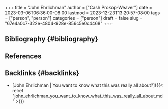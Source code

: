 +++
title = "John Ehrlichman"
author = ["Cash Prokop-Weaver"]
date = 2023-03-06T06:36:00-08:00
lastmod = 2023-12-23T13:20:57-08:00
tags = ["person", "person"]
categories = ["person"]
draft = false
slug = "67e4a0c7-322e-4804-928e-856c5e0c4468"
+++

## Bibliography {#bibliography}

## References

<style>.csl-entry{text-indent: -1.5em; margin-left: 1.5em;}</style><div class="csl-bib-body">
</div>



## Backlinks {#backlinks}

-   [John Ehrlichman | You want to know what this was really all about?]({{< relref "john_ehrlichman_you_want_to_know_what_this_was_really_all_about.md" >}})
